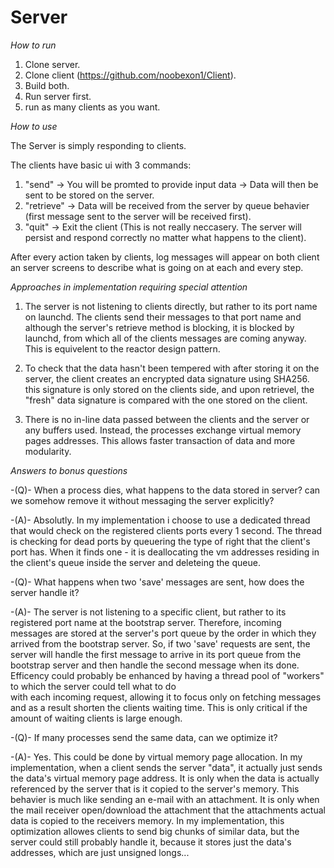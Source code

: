 # Server

*How to run*

1) Clone server.
2) Clone client (https://github.com/noobexon1/Client).
3) Build both.
4) Run server first.
5) run as many clients as you want.

*How to use*

The Server is simply responding to clients.

The clients have basic ui with 3 commands:

1) "send" -> You will be promted to provide input data -> Data will then be sent to be stored on the server.
2) "retrieve" -> Data will be received from the server by queue behavier (first message sent to the server will be received first).
3) "quit" -> Exit the client (This is not really neccasery. The server will persist and respond correctly no matter what happens to the client).

After every action taken by clients, log messages will appear on both client an server screens to describe what is going on at each and every step.

*Approaches in implementation requiring special attention*

1) The server is not listening to clients directly, but rather to its port name on launchd. 
The clients send their messages to that port name and although the server's retrieve method is blocking,
it is blocked by launchd, from which all of the clients messages are coming anyway. This is equivelent to the reactor design pattern.

2) To check that the data hasn't been tempered with after storing it on the server, the client creates an encrypted data signature
using SHA256. this signature is only stored on the clients side, and upon retrievel, the "fresh" data signature is compared with the 
one stored on the client.

3) There is no in-line data passed between the clients and the server or any buffers used. 
Instead, the processes exchange virtual memory pages addresses. This allows faster transaction of data and more modularity. 

*Answers to bonus questions*

-(Q)-
When a process dies, what happens to the data stored in server? can we somehow remove it without messaging the server explicitly?

-(A)- 
Absolutly. In my implementation i choose to use a dedicated thread that would check on the registered clients ports every 1 second.
The thread is checking for dead ports by queuering the type of right that the client's port has.
When it finds one - it is deallocating the vm addresses residing in the client's queue inside the server and deleteing the queue. 

-(Q)-
What happens when two 'save' messages are sent, how does the server handle it?	 

-(A)- 
The server is not listening to a specific client, but rather to its registered port name at the bootstrap server.
Therefore, incoming messages are stored at the server's port queue by the order in which they arrived from the bootstrap server.
So, if two 'save' requests are sent, the server will handle the first message to arrive in its port queue from the bootstrap server and then
handle the second message when its done. 
Efficency could probably be enhanced by having a thread pool of "workers" to which the server could tell what to do  
with each incoming request, allowing it to focus only on fetching messages and as a result shorten the clients waiting time.
This is only critical if the amount of waiting clients is large enough.

-(Q)- If many processes send the same data, can we optimize it?

-(A)-
Yes. This could be done by virtual memory page allocation. 
In my implementation, when a client sends the server "data", it actually just sends the data's virtual memory page address.
It is only when the data is actually referenced by the server that is it copied to the server's memory. 
This behavier is much like sending an e-mail with an attachment. It is only when the mail receiver open/download the attachment that 
the attachments actual data is copied to the receivers memory.
In my implementation, this optimization allowes clients to send big chunks of similar data, but the server could still probably handle it,
because it stores just the data's addresses, which are just unsigned longs... 

